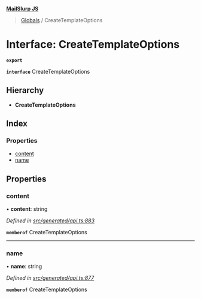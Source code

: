 **[MailSlurp JS](../README.md)**

> [Globals](../README.md) / CreateTemplateOptions

# Interface: CreateTemplateOptions

**`export`** 

**`interface`** CreateTemplateOptions

## Hierarchy

* **CreateTemplateOptions**

## Index

### Properties

* [content](createtemplateoptions.md#content)
* [name](createtemplateoptions.md#name)

## Properties

### content

•  **content**: string

*Defined in [src/generated/api.ts:883](https://github.com/mailslurp/mailslurp-client/blob/a8663d0/src/generated/api.ts#L883)*

**`memberof`** CreateTemplateOptions

___

### name

•  **name**: string

*Defined in [src/generated/api.ts:877](https://github.com/mailslurp/mailslurp-client/blob/a8663d0/src/generated/api.ts#L877)*

**`memberof`** CreateTemplateOptions
